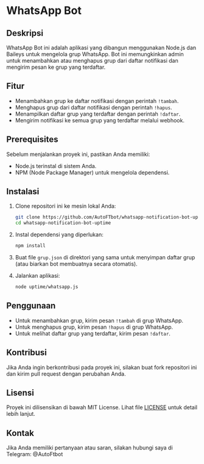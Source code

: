 # WhatsApp Bot

## Deskripsi
WhatsApp Bot ini adalah aplikasi yang dibangun menggunakan Node.js dan Baileys untuk mengelola grup WhatsApp. Bot ini memungkinkan admin untuk menambahkan atau menghapus grup dari daftar notifikasi dan mengirim pesan ke grup yang terdaftar.

## Fitur
- Menambahkan grup ke daftar notifikasi dengan perintah `!tambah`.
- Menghapus grup dari daftar notifikasi dengan perintah `!hapus`.
- Menampilkan daftar grup yang terdaftar dengan perintah `!daftar`.
- Mengirim notifikasi ke semua grup yang terdaftar melalui webhook.

## Prerequisites
Sebelum menjalankan proyek ini, pastikan Anda memiliki:
- Node.js terinstal di sistem Anda.
- NPM (Node Package Manager) untuk mengelola dependensi.

## Instalasi
1. Clone repositori ini ke mesin lokal Anda:
   ```bash
   git clone https://github.com/AutoFTbot/whatsapp-notification-bot-uptime.git
   cd whatsapp-notification-bot-uptime
   ```

2. Instal dependensi yang diperlukan:
   ```bash
   npm install
   ```

3. Buat file `grup.json` di direktori yang sama untuk menyimpan daftar grup (atau biarkan bot membuatnya secara otomatis).

4. Jalankan aplikasi:
   ```bash
   node uptime/whatsapp.js
   ```

## Penggunaan
- Untuk menambahkan grup, kirim pesan `!tambah` di grup WhatsApp.
- Untuk menghapus grup, kirim pesan `!hapus` di grup WhatsApp.
- Untuk melihat daftar grup yang terdaftar, kirim pesan `!daftar`.

## Kontribusi
Jika Anda ingin berkontribusi pada proyek ini, silakan buat fork repositori ini dan kirim pull request dengan perubahan Anda.

## Lisensi
Proyek ini dilisensikan di bawah MIT License. Lihat file [LICENSE](LICENSE) untuk detail lebih lanjut.

## Kontak
Jika Anda memiliki pertanyaan atau saran, silakan hubungi saya di Telegram: @AutoFtbot
